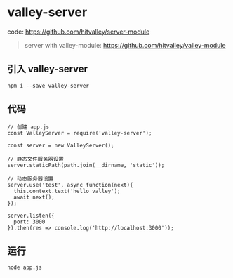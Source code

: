 # valley-server

code: https://github.com/hitvalley/server-module

> server with valley-module: https://github.com/hitvalley/valley-module

## 引入 valley-server

```
npm i --save valley-server
```

## 代码

```
// 创建 app.js
const ValleyServer = require('valley-server');

const server = new ValleyServer();

// 静态文件服务器设置
server.staticPath(path.join(__dirname, 'static'));

// 动态服务器设置
server.use('test', async function(next){
  this.context.text('hello valley');
  await next();
});

server.listen({
  port: 3000
}).then(res => console.log('http://localhost:3000'));
```

## 运行

```
node app.js
```
